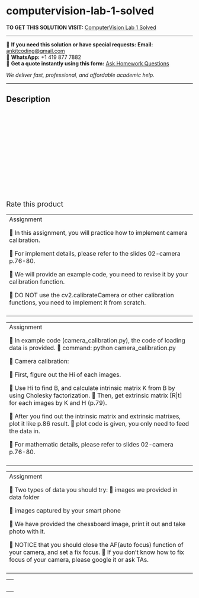 # computervision-lab-1-solved
**TO GET THIS SOLUTION VISIT:** [ComputerVision Lab 1 Solved](https://www.ankitcodinghub.com/product/computervision-lab-1-solved/)


---

📩 **If you need this solution or have special requests:** **Email:** ankitcoding@gmail.com  
📱 **WhatsApp:** +1 419 877 7882  
📄 **Get a quote instantly using this form:** [Ask Homework Questions](https://www.ankitcodinghub.com/services/ask-homework-questions/)

*We deliver fast, professional, and affordable academic help.*

---

<h2>Description</h2>



<div class="kk-star-ratings kksr-auto kksr-align-center kksr-valign-top" data-payload="{&quot;align&quot;:&quot;center&quot;,&quot;id&quot;:&quot;92968&quot;,&quot;slug&quot;:&quot;default&quot;,&quot;valign&quot;:&quot;top&quot;,&quot;ignore&quot;:&quot;&quot;,&quot;reference&quot;:&quot;auto&quot;,&quot;class&quot;:&quot;&quot;,&quot;count&quot;:&quot;0&quot;,&quot;legendonly&quot;:&quot;&quot;,&quot;readonly&quot;:&quot;&quot;,&quot;score&quot;:&quot;0&quot;,&quot;starsonly&quot;:&quot;&quot;,&quot;best&quot;:&quot;5&quot;,&quot;gap&quot;:&quot;4&quot;,&quot;greet&quot;:&quot;Rate this product&quot;,&quot;legend&quot;:&quot;0\/5 - (0 votes)&quot;,&quot;size&quot;:&quot;24&quot;,&quot;title&quot;:&quot;ComputerVision Lab 1 Solved&quot;,&quot;width&quot;:&quot;0&quot;,&quot;_legend&quot;:&quot;{score}\/{best} - ({count} {votes})&quot;,&quot;font_factor&quot;:&quot;1.25&quot;}">

<div class="kksr-stars">

<div class="kksr-stars-inactive">
            <div class="kksr-star" data-star="1" style="padding-right: 4px">


<div class="kksr-icon" style="width: 24px; height: 24px;"></div>
        </div>
            <div class="kksr-star" data-star="2" style="padding-right: 4px">


<div class="kksr-icon" style="width: 24px; height: 24px;"></div>
        </div>
            <div class="kksr-star" data-star="3" style="padding-right: 4px">


<div class="kksr-icon" style="width: 24px; height: 24px;"></div>
        </div>
            <div class="kksr-star" data-star="4" style="padding-right: 4px">


<div class="kksr-icon" style="width: 24px; height: 24px;"></div>
        </div>
            <div class="kksr-star" data-star="5" style="padding-right: 4px">


<div class="kksr-icon" style="width: 24px; height: 24px;"></div>
        </div>
    </div>

<div class="kksr-stars-active" style="width: 0px;">
            <div class="kksr-star" style="padding-right: 4px">


<div class="kksr-icon" style="width: 24px; height: 24px;"></div>
        </div>
            <div class="kksr-star" style="padding-right: 4px">


<div class="kksr-icon" style="width: 24px; height: 24px;"></div>
        </div>
            <div class="kksr-star" style="padding-right: 4px">


<div class="kksr-icon" style="width: 24px; height: 24px;"></div>
        </div>
            <div class="kksr-star" style="padding-right: 4px">


<div class="kksr-icon" style="width: 24px; height: 24px;"></div>
        </div>
            <div class="kksr-star" style="padding-right: 4px">


<div class="kksr-icon" style="width: 24px; height: 24px;"></div>
        </div>
    </div>
</div>


<div class="kksr-legend" style="font-size: 19.2px;">
            <span class="kksr-muted">Rate this product</span>
    </div>
    </div>
<div class="page" title="Page 1"></div>
<div class="page" title="Page 2">
<table>
<tbody>
<tr>
<td>
<div class="layoutArea">
<div class="column">
Assignment

 In this assignment, you will practice how to implement camera calibration.

 For implement details, please refer to the slides 02-camera p.76-80.

 We will provide an example code, you need to revise it by your calibration function.

 DO NOT use the cv2.calibrateCamera or other calibration functions, you need to implement it from scratch.

</div>
</div>
</td>
</tr>
<tr>
<td></td>
</tr>
</tbody>
</table>
</div>
<div class="page" title="Page 3">
<table>
<tbody>
<tr>
<td>
<div class="layoutArea">
<div class="column">
Assignment

 In example code (camera_calibration.py), the code of loading data is provided.  command: python camera_calibration.py

 Camera calibration:

 First, figure out the Hi of each images.

 Use Hi to find B, and calculate intrinsic matrix K from B by using Cholesky factorization.  Then, get extrinsic matrix [R|t] for each images by K and H (p.79).

 After you find out the intrinsic matrix and extrinsic matrixes, plot it like p.86 result.  plot code is given, you only need to feed the data in.

 For mathematic details, please refer to slides 02-camera p.76-80.

</div>
</div>
</td>
</tr>
<tr>
<td></td>
</tr>
</tbody>
</table>
</div>
<div class="page" title="Page 4">
<table>
<tbody>
<tr>
<td>
<div class="layoutArea">
<div class="column">
Assignment

 Two types of data you should try:  images we provided in data folder

 images captured by your smart phone

 We have provided the chessboard image, print it out and take photo with it.

 NOTICE that you should close the AF(auto focus) function of your camera, and set a fix focus.  If you don’t know how to fix focus of your camera, please google it or ask TAs.

</div>
</div>
</td>
</tr>
<tr>
<td></td>
</tr>
</tbody>
</table>
</div>
<div class="page" title="Page 5">
<table>
<tbody>
<tr>
<td>
<div class="layoutArea">
<div class="column">
&nbsp;

</div>
</div>
</td>
</tr>
<tr>
<td></td>
</tr>
</tbody>
</table>
</div>
